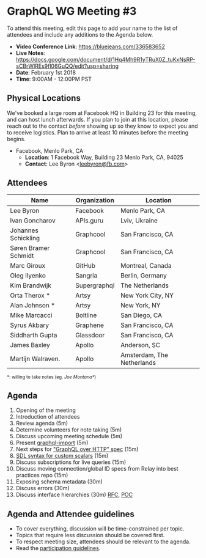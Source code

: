 # GraphQL WG Meeting #3

To attend this meeting, edit this page to add your name to the list of attendees
and include any additions to the Agenda below.

- **Video Conference Link**: https://bluejeans.com/336583652
- **Live Notes**: https://docs.google.com/document/d/1Hq4Mh9R1yTRuX0Z_tuKxNsRP-sCBrWlREs9fl06GuQQ/edit?usp=sharing
- **Date**: February 1st 2018
- **Time**: 9:00AM - 12:00PM PST

## Physical Locations

We've booked a large room at Facebook HQ in Building 23 for this meeting, and
can host lunch afterwards. If you plan to join at this location, please
reach out to the contact *before* showing up so they know to expect you and to
receive logistics. Plan to arrive at least 10 minutes before the meeting begins.

- Facebook, Menlo Park, CA
  - **Location**:
    1 Facebook Way, Building 23
    Menlo Park, CA, 94025
  - **Contact**: Lee Byron \<leebyron@fb.com>

## Attendees

Name                 | Organization  | Location
-------------------- | ------------- | ----------------------
Lee Byron            | Facebook      | Menlo Park, CA
Ivan Goncharov       | APIs.guru     | Lviv, Ukraine
Johannes Schickling  | Graphcool     | San Francisco, CA
Søren Bramer Schmidt | Graphcool     | San Francisco, CA
Marc Giroux          | GitHub        | Montreal, Canada
Oleg Ilyenko         | Sangria       | Berlin, Germany
Kim Brandwijk        | Supergraphql  | The Netherlands
Orta Therox *        | Artsy         | New York City, NY
Alan Johnson *       | Artsy         | New York, NY
Mike Marcacci        | Boltline      | San Diego, CA
Syrus Akbary         | Graphene      | San Francisco, CA
Siddharth Gupta      | Glassdoor     | San Francisco, CA
James Baxley         | Apollo        | Anderson, SC
Martijn Walraven.    | Apollo        | Amsterdam, The Netherlands

<small>\*: willing to take notes (eg. <em>Joe Montana*</em>)</small>

## Agenda

1. Opening of the meeting
1. Introduction of attendees
1. Review agenda (5m)
1. Determine volunteers for note taking (5m)
1. Discuss upcoming meeting schedule (5m)
1. Present [graphql-import](https://github.com/graphcool/graphql-import) (5m)
1. Next steps for ["GraphQL over HTTP" spec](https://github.com/APIs-guru/graphql-over-http) (15m)
1. [SDL syntax for custom scalars](https://github.com/facebook/graphql/pull/326#issuecomment-347948670) (15m)
1. Discuss subscriptions for live queries (15m)
1. Discuss moving connection/global ID specs from Relay into best practices repo (15m)
1. Exposing schema metadata (30m)
1. Discuss errors (30m)
1. Discuss interface hierarchies (30m) [RFC](https://github.com/facebook/graphql/pull/373), [POC](https://github.com/graphql/graphql-js/pull/1218)

## Agenda and Attendee guidelines

- To cover everything, discussion will be time-constrained per topic.
- Topics that require less discussion should be covered first.
- To respect meeting size, attendees should be relevant to the agenda.
- Read the [participation guidelines](../README.md#participation-guidelines).
